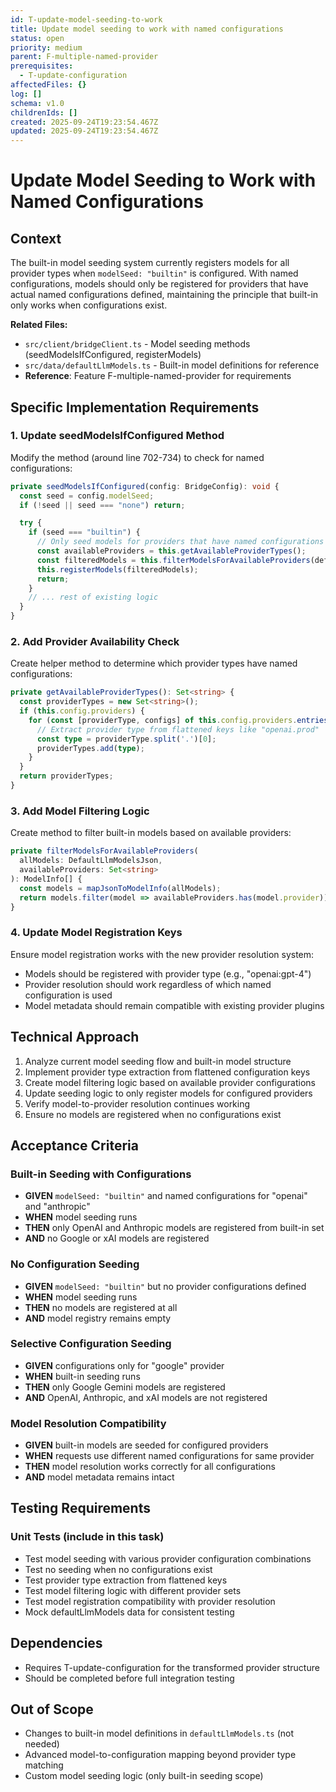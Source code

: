 ```yaml
---
id: T-update-model-seeding-to-work
title: Update model seeding to work with named configurations
status: open
priority: medium
parent: F-multiple-named-provider
prerequisites:
  - T-update-configuration
affectedFiles: {}
log: []
schema: v1.0
childrenIds: []
created: 2025-09-24T19:23:54.467Z
updated: 2025-09-24T19:23:54.467Z
---
```


# Update Model Seeding to Work with Named Configurations

## Context

The built-in model seeding system currently registers models for all provider types when `modelSeed: "builtin"` is configured. With named configurations, models should only be registered for providers that have actual named configurations defined, maintaining the principle that built-in only works when configurations exist.

**Related Files:**

- `src/client/bridgeClient.ts` - Model seeding methods (seedModelsIfConfigured, registerModels)
- `src/data/defaultLlmModels.ts` - Built-in model definitions for reference
- **Reference**: Feature F-multiple-named-provider for requirements

## Specific Implementation Requirements

### 1. Update seedModelsIfConfigured Method

Modify the method (around line 702-734) to check for named configurations:

```typescript
private seedModelsIfConfigured(config: BridgeConfig): void {
  const seed = config.modelSeed;
  if (!seed || seed === "none") return;

  try {
    if (seed === "builtin") {
      // Only seed models for providers that have named configurations
      const availableProviders = this.getAvailableProviderTypes();
      const filteredModels = this.filterModelsForAvailableProviders(defaultLlmModels, availableProviders);
      this.registerModels(filteredModels);
      return;
    }
    // ... rest of existing logic
  }
}
```

### 2. Add Provider Availability Check

Create helper method to determine which provider types have named configurations:

```typescript
private getAvailableProviderTypes(): Set<string> {
  const providerTypes = new Set<string>();
  if (this.config.providers) {
    for (const [providerType, configs] of this.config.providers.entries()) {
      // Extract provider type from flattened keys like "openai.prod"
      const type = providerType.split('.')[0];
      providerTypes.add(type);
    }
  }
  return providerTypes;
}
```

### 3. Add Model Filtering Logic

Create method to filter built-in models based on available providers:

```typescript
private filterModelsForAvailableProviders(
  allModels: DefaultLlmModelsJson,
  availableProviders: Set<string>
): ModelInfo[] {
  const models = mapJsonToModelInfo(allModels);
  return models.filter(model => availableProviders.has(model.provider));
}
```

### 4. Update Model Registration Keys

Ensure model registration works with the new provider resolution system:

- Models should be registered with provider type (e.g., "openai:gpt-4")
- Provider resolution should work regardless of which named configuration is used
- Model metadata should remain compatible with existing provider plugins

## Technical Approach

1. Analyze current model seeding flow and built-in model structure
2. Implement provider type extraction from flattened configuration keys
3. Create model filtering logic based on available provider configurations
4. Update seeding logic to only register models for configured providers
5. Verify model-to-provider resolution continues working
6. Ensure no models are registered when no configurations exist

## Acceptance Criteria

### Built-in Seeding with Configurations

- **GIVEN** `modelSeed: "builtin"` and named configurations for "openai" and "anthropic"
- **WHEN** model seeding runs
- **THEN** only OpenAI and Anthropic models are registered from built-in set
- **AND** no Google or xAI models are registered

### No Configuration Seeding

- **GIVEN** `modelSeed: "builtin"` but no provider configurations defined
- **WHEN** model seeding runs
- **THEN** no models are registered at all
- **AND** model registry remains empty

### Selective Configuration Seeding

- **GIVEN** configurations only for "google" provider
- **WHEN** built-in seeding runs
- **THEN** only Google Gemini models are registered
- **AND** OpenAI, Anthropic, and xAI models are not registered

### Model Resolution Compatibility

- **GIVEN** built-in models are seeded for configured providers
- **WHEN** requests use different named configurations for same provider
- **THEN** model resolution works correctly for all configurations
- **AND** model metadata remains intact

## Testing Requirements

### Unit Tests (include in this task)

- Test model seeding with various provider configuration combinations
- Test no seeding when no configurations exist
- Test provider type extraction from flattened keys
- Test model filtering logic with different provider sets
- Test model registration compatibility with provider resolution
- Mock defaultLlmModels data for consistent testing

## Dependencies

- Requires T-update-configuration for the transformed provider structure
- Should be completed before full integration testing

## Out of Scope

- Changes to built-in model definitions in `defaultLlmModels.ts` (not needed)
- Advanced model-to-configuration mapping beyond provider type matching
- Custom model seeding logic (only built-in seeding scope)

